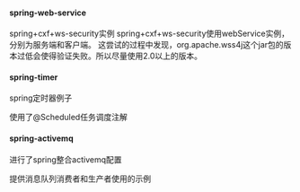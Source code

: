 #### spring-web-service
spring+cxf+ws-security实例
spring+cxf+ws-security使用webService实例，分别为服务端和客户端。
这尝试的过程中发现，org.apache.wss4j这个jar包的版本过低会使得验证失败。所以尽量使用2.0以上的版本。

#### spring-timer
spring定时器例子 

使用了@Scheduled任务调度注解

#### spring-activemq

进行了spring整合activemq配置

提供消息队列消费者和生产者使用的示例



